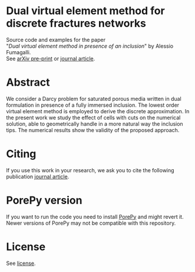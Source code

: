 # Dual virtual element method for discrete fractures networks

Source code and examples for the paper <br>
"*Dual virtual element method in presence of an inclusion*" by Alessio Fumagalli.<br>
See [arXiv pre-print](https://arxiv.org/abs/1709.03519) or [journal article](https://www.sciencedirect.com/science/article/pii/S0893965918301812).

# Abstract
We consider a Darcy problem for saturated porous media written in dual formulation in presence of a fully immersed inclusion. The lowest order virtual element method is employed to derive the discrete approximation. In the present work we study the effect of cells with cuts on the numerical solution, able to geometrically handle in a more natural way the inclusion tips. The numerical results show the validity of the proposed approach.

# Citing
If you use this work in your research, we ask you to cite the following publication [journal article](https://www.sciencedirect.com/science/article/pii/S0893965918301812).

# PorePy version
If you want to run the code you need to install [PorePy](https://github.com/pmgbergen/porepy) and might revert it.<br>
Newer versions of PorePy may not be compatible with this repository.

# License
See [license](./LICENSE).
